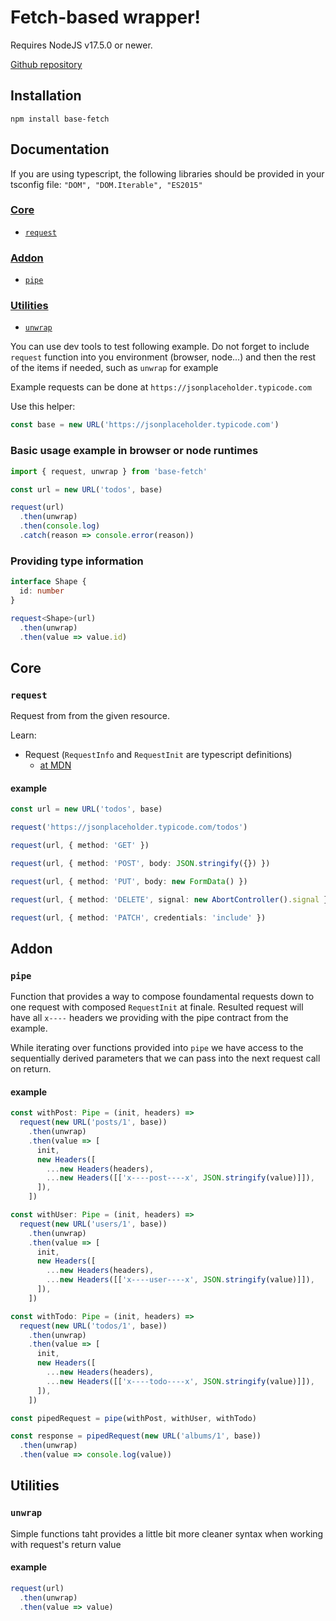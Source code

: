 # Fetch-based wrapper!

Requires NodeJS v17.5.0 or newer.

[Github repository](https://github.com/yurkimus/base-fetch)

## Installation

```
npm install base-fetch
```

## Documentation

If you are using typescript, the following libraries should be provided in your tsconfig file: `"DOM", "DOM.Iterable", "ES2015"`

### [Core](#core-1)

- [`request`](#request)

### [Addon](#addon-1)

- [`pipe`](#pipe)

### [Utilities](#utilities-1)

- [`unwrap`](#unwrap)

You can use dev tools to test following example.
Do not forget to include `request` function into you environment (browser, node...) and then the rest of the items if needed, such as `unwrap` for example

Example requests can be done at `https://jsonplaceholder.typicode.com`

Use this helper:

```typescript
const base = new URL('https://jsonplaceholder.typicode.com')
```

### Basic usage example in browser or node runtimes

```typescript
import { request, unwrap } from 'base-fetch'

const url = new URL('todos', base)

request(url)
  .then(unwrap)
  .then(console.log)
  .catch(reason => console.error(reason))
```

### Providing type information

```typescript
interface Shape {
  id: number
}

request<Shape>(url)
  .then(unwrap)
  .then(value => value.id)
```

## Core

### `request`

Request from from the given resource.

Learn:

- Request (`RequestInfo` and `RequestInit` are typescript definitions)
  - [at MDN](https://developer.mozilla.org/en-US/docs/Web/API/Request/Request)

#### example

```typescript
const url = new URL('todos', base)

request('https://jsonplaceholder.typicode.com/todos')

request(url, { method: 'GET' })

request(url, { method: 'POST', body: JSON.stringify({}) })

request(url, { method: 'PUT', body: new FormData() })

request(url, { method: 'DELETE', signal: new AbortController().signal })

request(url, { method: 'PATCH', credentials: 'include' })
```

## Addon

### `pipe`

Function that provides a way to compose foundamental requests down to one request with composed `RequestInit` at finale. Resulted request will have all `x----` headers we providing with the pipe contract from the example.

While iterating over functions provided into `pipe` we have access to the sequentially derived parameters that we can pass into the next request call on return.

#### example

```typescript
const withPost: Pipe = (init, headers) =>
  request(new URL('posts/1', base))
    .then(unwrap)
    .then(value => [
      init,
      new Headers([
        ...new Headers(headers),
        ...new Headers([['x----post----x', JSON.stringify(value)]]),
      ]),
    ])

const withUser: Pipe = (init, headers) =>
  request(new URL('users/1', base))
    .then(unwrap)
    .then(value => [
      init,
      new Headers([
        ...new Headers(headers),
        ...new Headers([['x----user----x', JSON.stringify(value)]]),
      ]),
    ])

const withTodo: Pipe = (init, headers) =>
  request(new URL('todos/1', base))
    .then(unwrap)
    .then(value => [
      init,
      new Headers([
        ...new Headers(headers),
        ...new Headers([['x----todo----x', JSON.stringify(value)]]),
      ]),
    ])

const pipedRequest = pipe(withPost, withUser, withTodo)

const response = pipedRequest(new URL('albums/1', base))
  .then(unwrap)
  .then(value => console.log(value))
```

## Utilities

### `unwrap`

Simple functions taht provides a little bit more cleaner syntax when working with request's return value

#### example

```typescript
request(url)
  .then(unwrap)
  .then(value => value)
```
